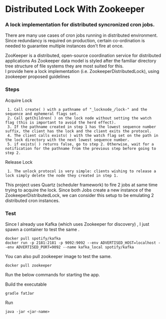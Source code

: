 # Distributed Lock With Zookeeper

### A lock implementation for distributed syncronized cron jobs.

There are many use cases of cron jobs running in distributed environment. 
Since redundancy is required on production, certain co-ordination is needed to guarantee multiple instances don't fire at once.

ZooKeeper is a distributed, open-source coordination service for distributed applications
As Zookeeper data model is styled after the familiar directory tree structure of file systems they are most suited for this.  
I provide here a lock implementation (i.e. ZookeeperDistributedLock), using zookeeper proposed guidelines 

### Steps 
 
 Acquire Lock
 
     1. Call create( ) with a pathname of "_locknode_/lock-" and the sequence and ephemeral flags set.
     2. Call getChildren( ) on the lock node without setting the watch flag (this is important to avoid the herd effect).
     3. If the pathname created in step 1 has the lowest sequence number suffix, the client has the lock and the client exits the protocol.
     4. The client calls exists( ) with the watch flag set on the path in the lock directory with the next lowest sequence number.
     5. if exists( ) returns false, go to step 2. Otherwise, wait for a notification for the pathname from the previous step before going to step 2.
     
 Release Lock
     
     1. The unlock protocol is very simple: clients wishing to release a lock simply delete the node they created in step 1.
  
This project uses Quartz (scheduler framework) to fire 2 jobs at same time trying to acquire the lock.
Since both Jobs create a new instance of the ZookeeperDistributedLock, we can consider this setup to be emulating 2 distributed cron instances.
 
### Test 

 
Since I already use Kafka (which uses Zookeeper for discovery) , I just spawn a container to test the same . 
 
    docker pull spotify/kafka
    docker run -p 2181:2181 -p 9092:9092 --env ADVERTISED_HOST=localhost --env ADVERTISED_PORT=9092 --name kafka_local spotify/kafka

You can also pull zookeeper image to test the same.
     
    docker pull zookeeper 
 

Run the below commands for starting the app.

Build the executable 

    gradle fatJar
    
Run
    
    java -jar <jar-name>